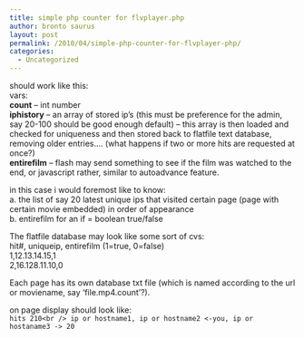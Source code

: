 ```yaml
---
title: simple php counter for flvplayer.php
author: bronto saurus
layout: post
permalink: /2010/04/simple-php-counter-for-flvplayer-php/
categories:
  - Uncategorized
---
```

should work like this:  
vars:  
**count** &#8211; int number  
**iphistory** &#8211; an array of stored ip&#8217;s (this must be preference for the admin, say 20-100 should be good enough default) &#8211; this array is then loaded and checked for uniqueness and then stored back to flatfile text database, removing older entries&#8230;. (what happens if two or more hits are requested at once?)  
**entirefilm** &#8211; flash may send something to see if the film was watched to the end, or javascript rather, similar to autoadvance feature.

in this case i would foremost like to know:  
a. the list of say 20 latest unique ips that visited certain page (page with certain movie embedded) in order of appearance  
b. entirefilm for an if = boolean true/false

The flatfile database may look like some sort of cvs:  
hit#, uniqueip, entirefilm (1=true, 0=false)  
1,12.13.14.15,1  
2,16.128.11.10,0

Each page has its own database txt file (which is named according to the url or moviename, say &#8216;file.mp4.count&#8217;?).

on page display should look like:  
`hits 210<br />
ip or hostname1, ip or hostname2 <-you, ip or hostaname3 -> 20`
